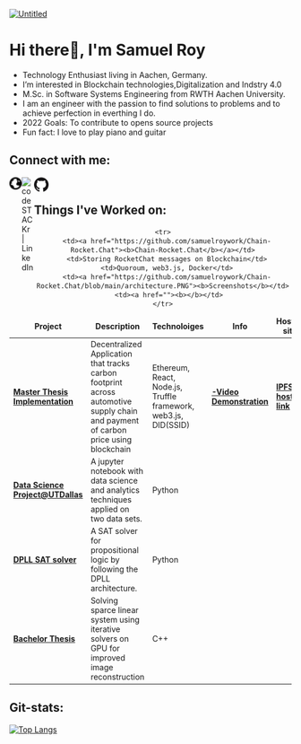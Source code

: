 [![Untitled](https://user-images.githubusercontent.com/45981160/146885963-0eda5d95-cf6e-4ae2-87a6-1a508ce688f8.png)][website]

# Hi there👋, I'm Samuel Roy

- Technology Enthusiast living in Aachen, Germany.
- I’m interested in Blockchain technologies,Digitalization and Indstry 4.0
- M.Sc. in Software Systems Engineering from RWTH Aachen University.
- I am an engineer with the passion to find solutions to problems and to achieve perfection in everthing I do. 
- 2022 Goals: To contribute to opens source projects 
- Fun fact: I love to play piano and guitar

## Connect with me:
[<img align="left" alt="codeSTACKr.com" width="22px" src="https://raw.githubusercontent.com/iconic/open-iconic/master/svg/globe.svg" />][website]
[<img align="left" alt="codeSTACKr | LinkedIn" width="22px" src="https://cdn.jsdelivr.net/npm/simple-icons@v3/icons/linkedin.svg" />][linkedin]
[<img align="left" alt="GitHub" width="26px" src="https://raw.githubusercontent.com/github/explore/78df643247d429f6cc873026c0622819ad797942/topics/github/github.png" />][github]


<br />

## Things I've Worked on:

<center>
<table>
  <thead align="center">
    <tr border: none;>
      <td><b>Project</b></td>
      <td><b>Description</b></td>
      <td><b>Technoloiges</b></td>
      <td><b>Info</b></td>
      <td><b>Hosted site</b></td>
    </tr>
  </thead>
  <tbody>
     <tr>
      <td><a href="https://github.com/samuelroywork/Master-thesis-implementation"><b>Master Thesis Implementation</b></a></td>
      <td>Decentralized Application that tracks carbon footprint across automotive supply chain and payment of carbon price using blockchain </td>
      <td>Ethereum, React, Node.js, Truffle framework, web3.js, DID(SSID)</td>
      <td><a href="https://www.youtube.com/watch?v=FgfQ_ImdZ9o"><b>-Video Demonstration</b></td>
      <td><a href="https://cold-bush-9716.on.fleek.co/"><b>IPFS hosted link</b></td>
    </tr>
   
    <tr>
      <td><a href="https://github.com/samuelroywork/Chain-Rocket.Chat"><b>Chain-Rocket.Chat</b></a></td>
      <td>Storing RocketChat messages on Blockchain</td>
      <td>Quoroum, web3.js, Docker</td>
      <td><a href="https://github.com/samuelroywork/Chain-Rocket.Chat/blob/main/architecture.PNG"><b>Screenshots</b></td>
       <td><a href=""><b></b></td>
    </tr>
    
   
   <tr>
      <td><a href="https://github.com/samuelroywork/DataScience-UTD"><b> Data Science Project@UTDallas</b></a></td>
      <td> A jupyter notebook with data science and analytics techniques applied on two data sets.</td>
      <td>Python</td>
      <td></td>
      <td><a href=""><b></b></td>
    </tr>
    <tr>
      <td><a href="https://github.com/samuelroywork/DPLL-SAT-solver"><b> DPLL SAT solver</b></a></td>
      <td> A SAT solver for propositional logic by following the DPLL architecture. </td>
      <td>Python</td>
      <td></td>
      <td><a href=""><b></b></td>
  </tr>
   <tr>
      <td><a href="https://github.com/samuelroywork/bachelor-thesis"><b> Bachelor Thesis</b></a></td>
      <td> Solving sparce linear system using iterative solvers on GPU for improved image reconstruction</td>
      <td>C++</td>
      <td></td>
      <td><a href=""><b></b></td>
     </tr>
   
  </tbody>
</table>
</center>



[linkedin]: https://linkedin.com/in/samuel-roy-b10252192
[github]: https://github.com/samuelroywork/samuelroywork
[website]:https://samuelroywork.github.io/


## Git-stats:
[![Top Langs](https://github-readme-stats.vercel.app/api/top-langs/?username=samuelroywork&layout=compact)](https://github.com/anuraghazra/github-readme-stats)


<!---
samuelroywork/samuelroywork is a ✨ special ✨ repository because its `README.md` (this file) appears on your GitHub profile.
You can click the Preview link to take a look at your changes.
--->
